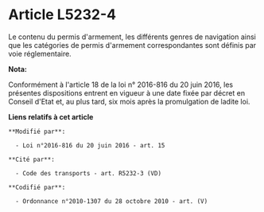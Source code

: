 # Article L5232-4

Le contenu du permis d'armement, les différents genres de navigation ainsi que les catégories de permis d'armement
correspondantes sont définis par voie réglementaire.

**Nota:**

Conformément à l'article 18 de la loi n° 2016-816 du 20 juin 2016, les présentes dispositions entrent en vigueur à une date
fixée par décret en Conseil d'Etat et, au plus tard, six mois après la promulgation de ladite loi.

**Liens relatifs à cet article**

	**Modifié par**:

	  - Loi n°2016-816 du 20 juin 2016 - art. 15

	**Cité par**:

	  - Code des transports - art. R5232-3 (VD)

	**Codifié par**:

	  - Ordonnance n°2010-1307 du 28 octobre 2010 - art. (V)
